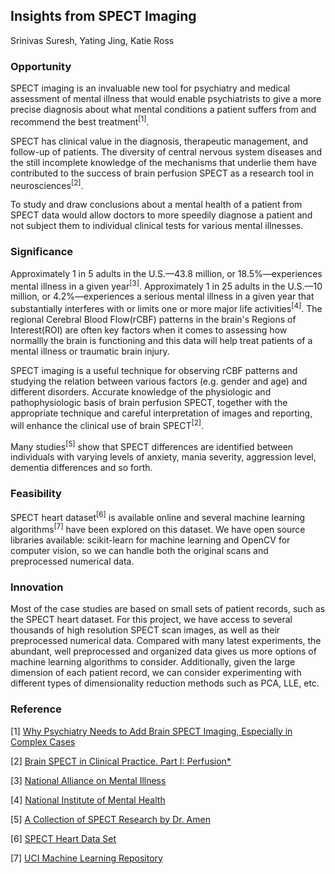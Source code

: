 ## Insights from SPECT Imaging

Srinivas Suresh, Yating Jing, Katie Ross


### Opportunity

SPECT imaging is an invaluable new tool for psychiatry and medical assessment of mental illness that would enable psychiatrists to give a more precise diagnosis about what mental conditions a patient suffers from and recommend the best treatment<sup>\[1\]</sup>.

SPECT has clinical value in the diagnosis, therapeutic management, and follow-up of patients. The diversity of central nervous system diseases and the still incomplete knowledge of the mechanisms that underlie them have contributed to the success of brain perfusion SPECT as a research tool in neurosciences<sup>[2]</sup>.

To study and draw conclusions about a mental health of a patient from SPECT data would allow doctors to more speedily diagnose a patient and not subject them to individual clinical tests for various mental illnesses.


### Significance

Approximately 1 in 5 adults in the U.S.—43.8 million, or 18.5%—experiences mental illness in a given year<sup>[3]</sup>. Approximately 1 in 25 adults in the U.S.—10 million, or 4.2%—experiences a serious mental illness in a given year that substantially interferes with or limits one or more major life activities<sup>[4]</sup>. The regional Cerebral Blood Flow(rCBF) patterns in the brain's Regions of Interest(ROI) are often key factors when it comes to assessing how normallly the brain is functioning and this data will help treat patients of a mental illness or traumatic brain injury.

SPECT imaging is a useful technique for observing rCBF patterns and studying the relation between various factors (e.g. gender and age) and different disorders. Accurate knowledge of the physiologic and pathophysiologic basis of brain perfusion SPECT, together with the appropriate technique and careful interpretation of images and reporting, will enhance the clinical use of brain SPECT<sup>[2]</sup>.

Many studies<sup>[5]</sup> show that SPECT differences are identified between individuals with varying levels of anxiety, mania severity, aggression level, dementia differences and so forth. 


### Feasibility

SPECT heart dataset<sup>[6]</sup> is available online and several machine learning algorithms<sup>[7]</sup> have been explored on this dataset. We have open source libraries available: scikit-learn for machine learning and OpenCV for computer vision, so we can handle both the original scans and preprocessed numerical data.


### Innovation

Most of the case studies are based on small sets of patient records, such as the SPECT heart dataset. For this project, we have access to several thousands of high resolution SPECT scan images, as well as their preprocessed numerical data. Compared with many latest experiments, the abundant, well preprocessed and organized data gives us more options of machine learning algorithms to consider. Additionally, given the large dimension of each patient record, we can consider experimenting with different types of dimensionality reduction methods such as PCA, LLE, etc.


### Reference

[1] [Why Psychiatry Needs to Add Brain SPECT Imaging, Especially in Complex Cases](http://articles.mercola.com/sites/articles/archive/2012/10/28/psychiatry-needs-spect-imaging.aspx)

[2] [Brain SPECT in Clinical Practice. Part I: Perfusion*](http://jnm.snmjournals.org/content/42/2/259.full)

[3] [National Alliance on Mental Illness](https://www.nami.org/Learn-More/Mental-Health-By-the-Numbers)

[4] [National Institute of Mental Health](http://www.nimh.nih.gov/health/statistics/prevalence/any-mental-illness-ami-among-us-adults.shtml)

[5] [A Collection of SPECT Research by Dr. Amen](http://danielamenmd.amenclinics.com/spect-research-introduction/spect-abstracts/peer-reviewed-scientific-papers-and-book-chapters/)

[6] [SPECT Heart Data Set](https://archive.ics.uci.edu/ml/machine-learning-databases/spect/SPECT.names)

[7] [UCI Machine Learning Repository](https://archive.ics.uci.edu/ml/support/SPECT+Heart)
